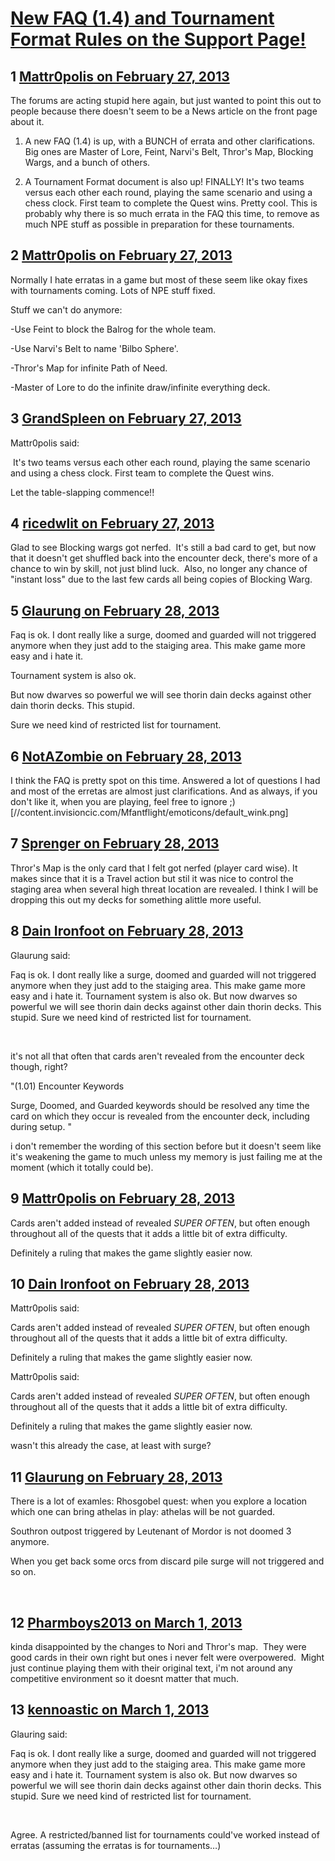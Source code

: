 # [New FAQ (1.4) and Tournament Format Rules on the Support Page!](https://community.fantasyflightgames.com/topic/79966-new-faq-14-and-tournament-format-rules-on-the-support-page/)

## 1 [Mattr0polis on February 27, 2013](https://community.fantasyflightgames.com/topic/79966-new-faq-14-and-tournament-format-rules-on-the-support-page/?do=findComment&comment=768169)

The forums are acting stupid here again, but just wanted to point this out to people because there doesn't seem to be a News article on the front page about it.

1. A new FAQ (1.4) is up, with a BUNCH of errata and other clarifications. Big ones are Master of Lore, Feint, Narvi's Belt, Thror's Map, Blocking Wargs, and a bunch of others.

2. A Tournament Format document is also up! FINALLY! It's two teams versus each other each round, playing the same scenario and using a chess clock. First team to complete the Quest wins. Pretty cool. This is probably why there is so much errata in the FAQ this time, to remove as much NPE stuff as possible in preparation for these tournaments.

## 2 [Mattr0polis on February 27, 2013](https://community.fantasyflightgames.com/topic/79966-new-faq-14-and-tournament-format-rules-on-the-support-page/?do=findComment&comment=768177)

Normally I hate erratas in a game but most of these seem like okay fixes with tournaments coming. Lots of NPE stuff fixed.

Stuff we can't do anymore:

-Use Feint to block the Balrog for the whole team.

-Use Narvi's Belt to name 'Bilbo Sphere'.

-Thror's Map for infinite Path of Need.

-Master of Lore to do the infinite draw/infinite everything deck.

## 3 [GrandSpleen on February 27, 2013](https://community.fantasyflightgames.com/topic/79966-new-faq-14-and-tournament-format-rules-on-the-support-page/?do=findComment&comment=768192)

Mattr0polis said:

 It's two teams versus each other each round, playing the same scenario and using a chess clock. First team to complete the Quest wins.



Let the table-slapping commence!!

## 4 [ricedwlit on February 27, 2013](https://community.fantasyflightgames.com/topic/79966-new-faq-14-and-tournament-format-rules-on-the-support-page/?do=findComment&comment=768230)

Glad to see Blocking wargs got nerfed.  It's still a bad card to get, but now that it doesn't get shuffled back into the encounter deck, there's more of a chance to win by skill, not just blind luck.  Also, no longer any chance of "instant loss" due to the last few cards all being copies of Blocking Warg.

## 5 [Glaurung on February 28, 2013](https://community.fantasyflightgames.com/topic/79966-new-faq-14-and-tournament-format-rules-on-the-support-page/?do=findComment&comment=768245)

Faq is ok. I dont really like a surge, doomed and guarded will not triggered anymore when they just add to the staiging area. This make game more easy and i hate it.

Tournament system is also ok.

But now dwarves so powerful we will see thorin dain decks against other dain thorin decks. This stupid.

Sure we need kind of restricted list for tournament.

## 6 [NotAZombie on February 28, 2013](https://community.fantasyflightgames.com/topic/79966-new-faq-14-and-tournament-format-rules-on-the-support-page/?do=findComment&comment=768251)

I think the FAQ is pretty spot on this time. Answered a lot of questions I had and most of the erretas are almost just clarifications. And as always, if you don't like it, when you are playing, feel free to ignore ;) [//content.invisioncic.com/Mfantflight/emoticons/default_wink.png]

## 7 [Sprenger on February 28, 2013](https://community.fantasyflightgames.com/topic/79966-new-faq-14-and-tournament-format-rules-on-the-support-page/?do=findComment&comment=768368)

Thror's Map is the only card that I felt got nerfed (player card wise). It makes since that it is a Travel action but stil it was nice to control the staging area when several high threat location are revealed. I think I will be dropping this out my decks for something alittle more useful.  

## 8 [Dain Ironfoot on February 28, 2013](https://community.fantasyflightgames.com/topic/79966-new-faq-14-and-tournament-format-rules-on-the-support-page/?do=findComment&comment=768404)

Glaurung said:

Faq is ok. I dont really like a surge, doomed and guarded will not triggered anymore when they just add to the staiging area. This make game more easy and i hate it. Tournament system is also ok. But now dwarves so powerful we will see thorin dain decks against other dain thorin decks. This stupid. Sure we need kind of restricted list for tournament.

 

it's not all that often that cards aren't revealed from the encounter deck though, right?

"(1.01) Encounter Keywords

Surge, Doomed, and Guarded keywords should be resolved any time the card on which they occur is revealed from the encounter deck, including during setup. "

i don't remember the wording of this section before but it doesn't seem like it's weakening the game to much unless my memory is just failing me at the moment (which it totally could be).

## 9 [Mattr0polis on February 28, 2013](https://community.fantasyflightgames.com/topic/79966-new-faq-14-and-tournament-format-rules-on-the-support-page/?do=findComment&comment=768414)

Cards aren't added instead of revealed *SUPER OFTEN*, but often enough throughout all of the quests that it adds a little bit of extra difficulty.

Definitely a ruling that makes the game slightly easier now.

## 10 [Dain Ironfoot on February 28, 2013](https://community.fantasyflightgames.com/topic/79966-new-faq-14-and-tournament-format-rules-on-the-support-page/?do=findComment&comment=768444)

Mattr0polis said:

Cards aren't added instead of revealed *SUPER OFTEN*, but often enough throughout all of the quests that it adds a little bit of extra difficulty.

Definitely a ruling that makes the game slightly easier now.



Mattr0polis said:

Cards aren't added instead of revealed *SUPER OFTEN*, but often enough throughout all of the quests that it adds a little bit of extra difficulty.

Definitely a ruling that makes the game slightly easier now.



wasn't this already the case, at least with surge?

## 11 [Glaurung on February 28, 2013](https://community.fantasyflightgames.com/topic/79966-new-faq-14-and-tournament-format-rules-on-the-support-page/?do=findComment&comment=768477)

There is a lot of examles: Rhosgobel quest: when you explore a location which one can bring athelas in play: athelas will be not guarded.

Southron outpost triggered by Leutenant of Mordor is not doomed 3 anymore.

When you get back some orcs from discard pile surge will not triggered and so on.

 

## 12 [Pharmboys2013 on March 1, 2013](https://community.fantasyflightgames.com/topic/79966-new-faq-14-and-tournament-format-rules-on-the-support-page/?do=findComment&comment=768877)

kinda disappointed by the changes to Nori and Thror's map.  They were good cards in their own right but ones i never felt were overpowered.  Might just continue playing them with their original text, i'm not around any competitive environment so it doesnt matter that much.

## 13 [kennoastic on March 1, 2013](https://community.fantasyflightgames.com/topic/79966-new-faq-14-and-tournament-format-rules-on-the-support-page/?do=findComment&comment=768942)

>>>>

Glauring said:

Faq is ok. I dont really like a surge, doomed and guarded will not triggered anymore when they just add to the staiging area. This make game more easy and i hate it. Tournament system is also ok. But now dwarves so powerful we will see thorin dain decks against other dain thorin decks. This stupid. Sure we need kind of restricted list for tournament.

 

>>>

Agree. A restricted/banned list for tournaments could've worked instead of erratas (assuming the erratas is for tournaments…)

